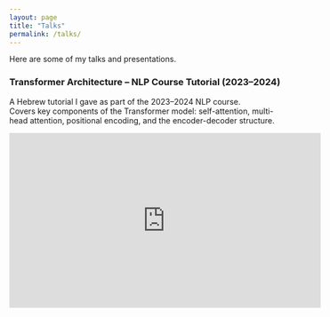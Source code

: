 ```yaml
---
layout: page
title: "Talks"
permalink: /talks/
---
```


Here are some of my talks and presentations.

### Transformer Architecture – NLP Course Tutorial (2023–2024)

A Hebrew tutorial I gave as part of the 2023–2024 NLP course.  
Covers key components of the Transformer model: self-attention, multi-head attention, positional encoding, and the encoder-decoder structure.

<iframe width="560" height="315" src="https://www.youtube.com/watch?v=Z5nyrcl0KZY" frameborder="0" allowfullscreen></iframe>
